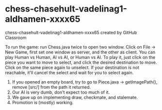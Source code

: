 # chess-chasehult-vadelinag1-aldhamen-xxxx65
chess-chasehult-vadelinag1-aldhamen-xxxx65 created by GitHub Classroom

To run the game: run Chess.java twice to open two window. Click on File -> New Game, first set one window as server, and the other as client. You can play Human vs Human, AI vs AI, or Human vs AI. 
To play it, just click on the piece you want to move to select, and click the desired destination to move. Click on the same piece again to unselect. If your destination is not reachable, it'll cancel the select and wait for you to select again. 

1. If you opened an empty board, try to go to Piece.java -> getImagePath(), remove [src/] from the path it returned. 
2. Our AI is very dumb, don't expect too much of it.  
3. We gave up on implementing draw, checkmate, and stalemate. 
4. Promotion is (mostly) working. 
